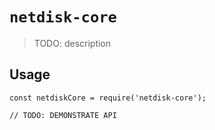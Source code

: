 # `netdisk-core`

> TODO: description

## Usage

```
const netdiskCore = require('netdisk-core');

// TODO: DEMONSTRATE API
```
